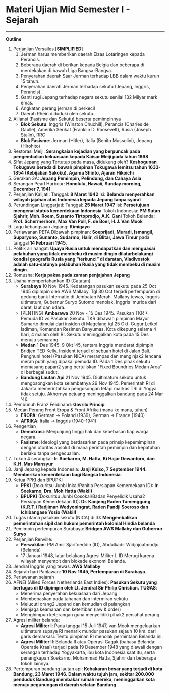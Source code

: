# Materi Ujian Mid Semester I - Sejarah
---
**Outline**
1. Perjanjian Versailes [**SIMPLIFIED**]
   1. Jerman harus memberikan daerah Elzas Lotaringen kepada Perancis. 
   2. Beberapa daerah di berikan kepada Belgia dan beberapa di merdekakan di bawah Liga Bangsa-Bangsa. 
   3. Penyerahan daerah Saar Jerman terhadap LBB dalam waktu kurun 15 tahun. 
   4. Penyerahan daerah Jerman terhadap sekutu (Jepang, Inggris, Perancis). 
   5. Ganti rugi Jepang terhadap negara sekutu senilai 132 Milyar mark emas. 
   6. Angkatan perang jerman di perkecil
   7. Daerah Rhein diduduki oleh sekutu. 
2. Alliansi (Fasisme dan Sekutu) beserta pemimpinnya
    - **Blok Sekutu**: Inggris (Winston Chuchill), Perancis (Charles de Gaulle), Amerika Serikat (Franklin D. Roosevelt), Rusia (Joseph Stalin), RRC
   - **Blok Fasisme**: Jerman (Hitler), Italia (Benito Mussolini), Jepang (Hirohito)
3. Restorasi Meiji: **Serangkaian kejadian yang berpuncak pada pengembalian kekuasaan kepada Kaisar Meiji pada tahun 1868**
4. Sifat Jepang yang Tertutup pada masa, didukung oleh? **Keshogunan Tokugawa berada di bawah pimpinan Tokugawa Iemitsu tahun 1633-1854 (Kebijakan Sakoku). Agama Shinto, Ajaran Hikoichi**
5. Gerakan 3A: **Jepang Pemimpin, Pelindung, dan Cahaya Asia**
6. Serangan Pearl Harbour: **Honolulu, Hawaii, Sunday morning, December 7, 1941.**
7. Perjanjian Kalijati: 
    Tanggal: **8 Maret 1942**
    Isi: **Belanda menyerahkan wilayah jajahan atas Indonesia kepada Jepang tanpa syarat**
8. Perundingan Linggarjati:
    Tanggal: **25 Maret 1947**
    Isi: **Persetujuan mengenai status kemerdekaan Indonesia**
    Tokoh Indonesia: **PM Sutan Sjahrir, Moh. Roem, Susanto Tirtoprodjo, A.K. Gani**
    Tokoh Belanda: **Prof. Schermerhorn, Max Van Poll, F. de Boer, H.J. Van Mook**
8. Lagu kebangsaan Jepang: **Kimigayo**
9. Perlawanan PETA
    Dibawah pimpinan: **Soeprijadi, Muradi, Ismangil, Suparyono, Sunanto, Sudarmo, Halir**, di **Blitar, Jawa Timur** pada tanggal **14 Februari 1945**.
10. Politik air hangat: **Upaya Rusia untuk mendapatkan dan menguasai pelabuhan yang tidak membeku di musim dingin dilatarbelakangi kondisi geografis Rusia yang “terkunci” di daratan, Vladivostok adalah satu-satunya pelabuhan Rusia yang tidak membeku di musim dingin**.
11. Romusha: **Kerja paksa pada zaman penjajahan Jepang**
12. Usaha mempertahankan ID (Catatan)
    - **Surabaya** 10 Nov 1945. Kedatangan pasukan sekutu pada 25 Oct 1945 dipimpin oleh AWS Mallaby. Tgl 30 Oct terjadi pertempuran di gedung bank Internatio di Jembatan Merah. Mallaby tewas, Inggris ultimatum, Gubernur Suryo Sutomo menolak, Inggris 'murica dari darat, laut dan udara.
    - [PENTING] **Ambarawa** 20 Nov - 15 Des 1945. Pasukan TKR + Pemuda ID vs Pasukan Sekutu. TKR dibawah pimpinan Mayor Sumarto dimulai dari insiden di Magelang tgl 25 Okt. Gugur Letkol Isdiman, Komandan Resimen Banyumas. Kota dikepung selama 4 hari, 4 malam oleh RI. Sekutu meninggalkan kota pada 15 Des menuju semarang.
    - **Medan** 1 Des 1945. 9 Okt '45, tentara Inggris mendarat dipimpin Bridjen TED Kelly. Insident terjadi di sebuah hotel di Jalan Bali. Penghuni hotel (Pasukan NICA) merampas dan menginjak2 lencana merah putih yang dipakai pemuda ID. Pada 1 Des pihak sekutu memasang papan2 yang bertuliskan "Fixed Boundries Medan Area" di berbagai sudut.
    - **Bandung Lautan Api** 21 Nov 1945. Diultimatum sekutu untuk mengosongkan kota selambatnya 29 Nov 1945. Pemerintah RI di Jakarta memerintahkan pengosongan tetapi markas TRI di Yogya tidak setuju. Akhornya pejuang meninggalkan bandung pada 24 Mar '46.
13. Pembunuh Franz Ferdinand: **Gavrilo Princip**
14. Medan Perang Front Eropa & Front Afrika (mana ke mana, tahun)
    - **EROPA**: German -> Poland (1939), German -> France (1940)
    - **AFRIKA**: Italia -> Inggris (1940-1941)
15. Pengertian
    - **Demokrasi**: Menjunjung tinggi hak dan kebebasan tiap warga negara.
    - **Fasisme**: Ideologi yang berdasarkan pada prinsip kepemimpinan dengan otoritas absolut di mana perintah pemimpin dan kepatuhan berlaku tanpa pengecualian.
16. Tokoh 4 serangkai: **Ir. Soekarno, M. Hatta, Ki Hajar Dewantoro, dan K.H. Mas Mansyur**
17. Janji Jepang kepada Indonesia: **Janji Koiso, 7 September 1944. Memberikan kemerdekaan bagi Bangsa Indonesia**.
18. Ketua PPKI dan BPUPKI
    - **PPKI** (Dokuritsu Junbi Inkai/Panitia Persiapan Kemerdekaan ID): **Ir. Soekarno**, **Drs. Moh Hatta (Wakil)**
    - **BPUPKI** (Dokuritsu Junbi Cosokai/Badan Penyelidik Usaha2 Persiapan Kemerdekaan ID): **Dr. Kanjeng Raden Tumenggung (K.R.T.) Radjiman Wedyoningrat**, **Raden Pandji Soeroso dan Ichibangase Yosio (Wakil)**
19. Tugas utama pasukan sekutu (NICA) di ID: **Mengembalikan pemerintahan sipil dan hukum pemerintah kolonial Hindia belanda**
20. Pemimpin pertempuran Surabaya: **Bridgen AWS Mallaby dan Gubernur Suryo**
21. Perjanjian Renville: 
    - **Perwakilan**: PM Amir Sjarifoeddin (ID), Abdulkadir Widjojoatmodjo (Belanda)
    - 17 Januari 1948, latar belakang Agresi Militer I, ID Merugi karena wilayah menyempit dan blokade ekonomi Belanda.
22. Jendral Inggris yang tewas: **AWS Mallaby**
23. Sejarah hari Pahlawan: **10 Nov 1945, Pertempuran di Surabaya.**
24. Perlawanan sejarah
25. AFNEI (Allied Forces Netherlands East Indies): **Pasukan Sekutu yang bertugas di ID dipimpin oleh Lt. Jendral Sir Philip Christian.**
    **TUGAS**:
    - Menerima penyerahan kekuasaan dari Jepang
    - Membebaskan pada tahanan dan intermiran sekutu
    - Melucuti orang2 Jepand dan kemudian di pulangkan
    - Menjaga keamanan dan ketertiban (law & order)
    - Menghimpun keterangan guna menyelidiki pihak2 penjahat perang.
26. Agresi militer belanda:
    - **Agresi Militer I**: Pada tanggal 15 Juli 1947, van Mook mengeluarkan ultimatum supaya RI menarik mundur pasukan sejauh 10 km. dari garis demarkasi. Tentu pimpinan RI menolak permintaan Belanda ini.
    - **Agresi Militer II**: Belanda II atau Operasi Gagak (bahasa Belanda: Operatie Kraai) terjadi pada 19 Desember 1948 yang diawali dengan serangan terhadap Yogyakarta, ibu kota Indonesia saat itu, serta penangkapan Soekarno, Mohammad Hatta, Sjahrir dan beberapa tokoh lainnya.
27.  Pertempuran bandung lautan api: **Kebakaran besar yang terjadi di kota Bandung, 23 Maret 1946. Dalam waktu tujuh jam, sekitar 200.000 penduduk Bandung membakar rumah mereka, meninggalkan kota menuju pegunungan di daerah selatan Bandung.**
